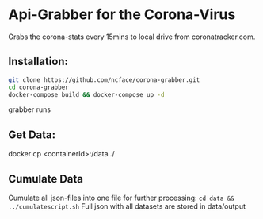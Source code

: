# Api-Grabber for the Corona-Virus

Grabs the corona-stats every 15mins to local drive from coronatracker.com.

## Installation:
```bash
git clone https://github.com/ncface/corona-grabber.git
cd corona-grabber
docker-compose build && docker-compose up -d
```
grabber runs

## Get Data:
docker cp \<containerId\>:/data ./

## Cumulate Data
Cumulate all json-files into one file for further processing:
```cd data && ../cumulatescript.sh```
Full json with all datasets are stored in data/output
